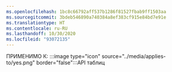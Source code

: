 ```yaml
---
ms.openlocfilehash: 1bc8c66792aff537b1286f81527fbab9ff1503aa
ms.sourcegitcommit: 3bdeb546890a740384a8ef383cf915e84bd7e91e
ms.translationtype: HT
ms.contentlocale: ru-RU
ms.lasthandoff: 10/30/2020
ms.locfileid: "93072135"
---
```

ПРИМЕНИМО К: :::image type="icon" source="../media/applies-to/yes.png" border="false":::API таблиц
